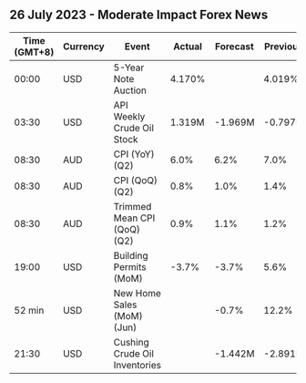 ## 26 July 2023 - Moderate Impact Forex News

| Time (GMT+8) | Currency | Event | Actual | Forecast | Previous |
|------|----------|-------|--------|----------|----------|
| 00:00 | USD | 5-Year Note Auction | 4.170% |  | 4.019% |
| 03:30 | USD | API Weekly Crude Oil Stock | 1.319M | -1.969M | -0.797M |
| 08:30 | AUD | CPI (YoY) (Q2) | 6.0% | 6.2% | 7.0% |
| 08:30 | AUD | CPI (QoQ) (Q2) | 0.8% | 1.0% | 1.4% |
| 08:30 | AUD | Trimmed Mean CPI (QoQ) (Q2) | 0.9% | 1.1% | 1.2% |
| 19:00 | USD | Building Permits (MoM) | -3.7% | -3.7% | 5.6% |
| 52 min | USD | New Home Sales (MoM) (Jun) |  | -0.7% | 12.2% |
| 21:30 | USD | Cushing Crude Oil Inventories |  | -1.442M | -2.891M |
